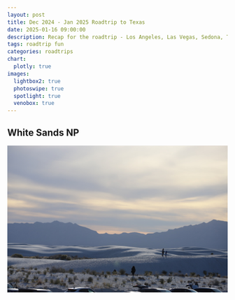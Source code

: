 ```yaml
---
layout: post
title: Dec 2024 - Jan 2025 Roadtrip to Texas
date: 2025-01-16 09:00:00
description: Recap for the roadtrip - Los Angeles, Las Vegas, Sedona, Tuscon, El Paso, San Antonio, Austin, Houston, Dallas, Carlsbad, Las Cruces, Phoenix, Los Angeles
tags: roadtrip fun
categories: roadtrips
chart:
  plotly: true
images:
  lightbox2: true
  photoswipe: true
  spotlight: true
  venobox: true
---
```


## White Sands NP
![White Sands National Park](post_figs/whitesands.jpeg)
